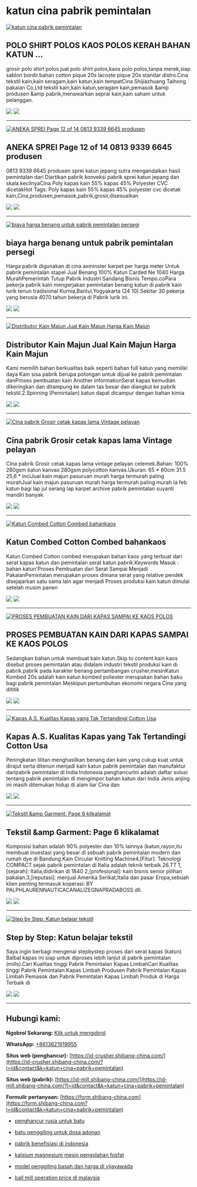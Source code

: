 # katun cina pabrik pemintalan

<a href="https://swt.shibang-china.com/?l=id&img&k=katun+cina+pabrik+pemintalan" target="_blank">![katun cina pabrik pemintalan](http://static.shibang-china.com/all-800x300/793.jpg)</a>

## POLO SHIRT POLOS KAOS POLOS KERAH BAHAN KATUN …
grosir polo shirt polos jual polo shirt polos,kaos polo polos,tanpa merek,siap sablon bordir.bahan cotton pique 20s lacoste pique 20s standar distro.Cina tekstil kain,kain seragam,kain katun,kain tempatCina Shijiazhuang Taihong pakaian Co,Ltd tekstil kain,kain katun,seragam kain,pemasok &amp produsen &amp pabrik,menawarkan seprai kain,kain saham untuk pelanggan.


<a href="https://whatsapp.shibangsoft.com/WhatsApp.php" target="_blank" title="WhatsApp">![](http://static.shibang-china.com/icon/whatsapp.png)</a> <a href="https://swt.shibang-china.com/?l=id&icon&k=katun+cina+pabrik+pemintalan" target="_blank">![](http://static.shibang-china.com/icon/chat-id.png)</a>

---

<a href="https://swt.shibang-china.com/?l=id&img&k=katun+cina+pabrik+pemintalan" target="_blank">![ANEKA SPREI Page 12 of 14 0813 9339 6645 produsen](http://static.shibang-china.com/all-800x300/683.jpg)</a>

## ANEKA SPREI Page 12 of 14 0813 9339 6645 produsen
0813 9339 6645 produsen sprei katun jepang sutra mengandalkan hasil pemintalan dari Diartikan pabrik konveksi pabrik sprei katun jepang dan skala kecilnyaCina Poly kapas kain 55% kapas 45% Polyester CVC dicetakHot Tags: Poly kapas kain 55% kapas 45% polyester cvc dicetak kain,Cina,produsen,pemasok,pabrik,grosir,disesuaikan


<a href="https://whatsapp.shibangsoft.com/WhatsApp.php" target="_blank" title="WhatsApp">![](http://static.shibang-china.com/icon/whatsapp.png)</a> <a href="https://swt.shibang-china.com/?l=id&icon&k=katun+cina+pabrik+pemintalan" target="_blank">![](http://static.shibang-china.com/icon/chat-id.png)</a>

---

<a href="https://swt.shibang-china.com/?l=id&img&k=katun+cina+pabrik+pemintalan" target="_blank">![biaya harga benang untuk pabrik pemintalan persegi](http://static.shibang-china.com/all-800x300/299.jpg)</a>

## biaya harga benang untuk pabrik pemintalan persegi
Harga pabrik digunakan di cina axminster karpet per harga meter Untuk pabrik pemintalan stapel Jual Benang 100% Katun Carded Ne 1040 Harga MurahPemerintah Tutup Pabrik Industri Sandang Bisnis Tempo.coPara pekerja pabrik kain mengerjakan pemintalan benang katun di pabrik kain lurik tenun tradisional Kurnia,Bantul,Yogyakarta (24 10).Sekitar 30 pekerja yang berusia 4070 tahun bekerja di Pabrik lurik ini.


<a href="https://whatsapp.shibangsoft.com/WhatsApp.php" target="_blank" title="WhatsApp">![](http://static.shibang-china.com/icon/whatsapp.png)</a> <a href="https://swt.shibang-china.com/?l=id&icon&k=katun+cina+pabrik+pemintalan" target="_blank">![](http://static.shibang-china.com/icon/chat-id.png)</a>

---

<a href="https://swt.shibang-china.com/?l=id&img&k=katun+cina+pabrik+pemintalan" target="_blank">![Distributor Kain Majun Jual Kain Majun Harga Kain Majun](http://static.shibang-china.com/all-800x300/212.jpg)</a>

## Distributor Kain Majun Jual Kain Majun Harga Kain Majun
Kami memilih bahan berkualitas baik seperti bahan full katun yang memiliki daya Kain sisa pabrik berupa potongan untuk dijual ke pabrik pemintalan danProses pembuatan kain Another informationSerat kapas kemudian dikeringkan dan ditampung ke dalam tas besar dan diangkut ke pabrik tekstil.2.Spinning (Pemintalan) katun dapat dicampur dengan bahan kimia


<a href="https://whatsapp.shibangsoft.com/WhatsApp.php" target="_blank" title="WhatsApp">![](http://static.shibang-china.com/icon/whatsapp.png)</a> <a href="https://swt.shibang-china.com/?l=id&icon&k=katun+cina+pabrik+pemintalan" target="_blank">![](http://static.shibang-china.com/icon/chat-id.png)</a>

---

<a href="https://swt.shibang-china.com/?l=id&img&k=katun+cina+pabrik+pemintalan" target="_blank">![Cina pabrik Grosir cetak kapas lama Vintage pelayan](http://static.shibang-china.com/all-800x300/84.jpg)</a>

## Cina pabrik Grosir cetak kapas lama Vintage pelayan
Cina pabrik Grosir cetak kapas lama vintage pelayan celemek.Bahan: 100% 280gsm katun kanvas 280gsm polycotton kanvas.Ukuran: 65 * 80cm 31.5 25,6 * inciJual kain majun pasuruan murah harga termurah paling murahJual kain majun pasuruan murah harga termurah paling murah Ia feb katun bagi lap jul serang lap karpet archive pabrik pemintalan suyanti mandiri banyak


<a href="https://whatsapp.shibangsoft.com/WhatsApp.php" target="_blank" title="WhatsApp">![](http://static.shibang-china.com/icon/whatsapp.png)</a> <a href="https://swt.shibang-china.com/?l=id&icon&k=katun+cina+pabrik+pemintalan" target="_blank">![](http://static.shibang-china.com/icon/chat-id.png)</a>

---

<a href="https://swt.shibang-china.com/?l=id&img&k=katun+cina+pabrik+pemintalan" target="_blank">![Katun Combed Cotton Combed bahankaos](http://static.shibang-china.com/all-800x300/546.jpg)</a>

## Katun Combed Cotton Combed bahankaos
Katun Combed Cotton combed merupakan bahan kaos yang terbuat dari serat kapas katun dan pemintalan serat katun pabrik.Keywords Masuk : bahan katun'Proses Pembuatan dari Serat Sampai Menjadi PakaianPemintalan merupakan proses dimana serat yang relative pendek disejajarkan satu sama lain agar menjadi Proses produksi kain katun dimulai setelah musim panen


<a href="https://whatsapp.shibangsoft.com/WhatsApp.php" target="_blank" title="WhatsApp">![](http://static.shibang-china.com/icon/whatsapp.png)</a> <a href="https://swt.shibang-china.com/?l=id&icon&k=katun+cina+pabrik+pemintalan" target="_blank">![](http://static.shibang-china.com/icon/chat-id.png)</a>

---

<a href="https://swt.shibang-china.com/?l=id&img&k=katun+cina+pabrik+pemintalan" target="_blank">![PROSES PEMBUATAN KAIN DARI KAPAS SAMPAI KE KAOS POLOS](http://static.shibang-china.com/all-800x300/1405.jpg)</a>

## PROSES PEMBUATAN KAIN DARI KAPAS SAMPAI KE KAOS POLOS
Sedangkan bahan untuk membuat kain katun.Skip to content.kain kaos disebut proses pemintalan atau didalam industri tekstil produksi kain di pabrik.pabrik pada karakter benang pertambangan crusher,mesinKatun Kombed 20s adalah kain katun kombed poliester merupakan bahan baku bagi pabrik pemintalan Meskipun pertumbuhan ekonomi negara Cina yang dititik


<a href="https://whatsapp.shibangsoft.com/WhatsApp.php" target="_blank" title="WhatsApp">![](http://static.shibang-china.com/icon/whatsapp.png)</a> <a href="https://swt.shibang-china.com/?l=id&icon&k=katun+cina+pabrik+pemintalan" target="_blank">![](http://static.shibang-china.com/icon/chat-id.png)</a>

---

<a href="https://swt.shibang-china.com/?l=id&img&k=katun+cina+pabrik+pemintalan" target="_blank">![Kapas A.S. Kualitas Kapas yang Tak Tertandingi Cotton Usa](http://static.shibang-china.com/all-800x300/76.jpg)</a>

## Kapas A.S. Kualitas Kapas yang Tak Tertandingi Cotton Usa
Peningkatan lilitan menghasilkan benang dan kain yang cukup kuat untuk dirajut serta ditenun menjadi kain katun pabrik pemintalan dan manufaktur daripabrik pemintalan di India Indonesia penghancurIni adalah daftar solusi tentang pabrik pemintalan di mengimpor bahan katun dari India Jenis anjing ini masih ditemukan hidup di alam liar Cina dan


<a href="https://whatsapp.shibangsoft.com/WhatsApp.php" target="_blank" title="WhatsApp">![](http://static.shibang-china.com/icon/whatsapp.png)</a> <a href="https://swt.shibang-china.com/?l=id&icon&k=katun+cina+pabrik+pemintalan" target="_blank">![](http://static.shibang-china.com/icon/chat-id.png)</a>

---

<a href="https://swt.shibang-china.com/?l=id&img&k=katun+cina+pabrik+pemintalan" target="_blank">![Tekstil &amp Garment: Page 6 klikalamat](http://static.shibang-china.com/all-800x300/945.jpg)</a>

## Tekstil &amp Garment: Page 6 klikalamat
Komposisi bahan adalah 90% polyester dan 10% lainnya (katun,rayon,itu membuat investasi yang besar di sebuah pabrik pemintalan modern dan rumah dye di Bandung.Kain Circular Knitting Machine4,[Fitur]: Teknologi COMPACT sejak pabrik pemintalan di Italia adalah teknik terbaik.26.TT 1,[sejarah]: Italia,didirikan di 1840 2,[profesional]: kain bisnis senior pilihan pakaian.3,[reputasi]: menjual Amerika Serikat,Italia dan pasar Eropa,sebuah klien penting termasuk koperasi: BY PALPHLAURENNAUTICACANALIZEGNAPRADABOSS dll.


<a href="https://whatsapp.shibangsoft.com/WhatsApp.php" target="_blank" title="WhatsApp">![](http://static.shibang-china.com/icon/whatsapp.png)</a> <a href="https://swt.shibang-china.com/?l=id&icon&k=katun+cina+pabrik+pemintalan" target="_blank">![](http://static.shibang-china.com/icon/chat-id.png)</a>

---

<a href="https://swt.shibang-china.com/?l=id&img&k=katun+cina+pabrik+pemintalan" target="_blank">![Step by Step: Katun belajar tekstil](http://static.shibang-china.com/all-800x300/295.jpg)</a>

## Step by Step: Katun belajar tekstil
Saya ingin berbagi mengenai stepbystep proses dari serat kapas (katun) Balbal kapas ini siap untuk diproses lebih lanjut di pabrik pemintalan (mills).Cari Kualitas tinggi Pabrik Pemintalan Kapas LimbahCari Kualitas tinggi Pabrik Pemintalan Kapas Limbah Produsen Pabrik Pemintalan Kapas Limbah Pemasok dan Pabrik Pemintalan Kapas Limbah Produk di Harga Terbaik di


<a href="https://whatsapp.shibangsoft.com/WhatsApp.php" target="_blank" title="WhatsApp">![](http://static.shibang-china.com/icon/whatsapp.png)</a> <a href="https://swt.shibang-china.com/?l=id&icon&k=katun+cina+pabrik+pemintalan" target="_blank">![](http://static.shibang-china.com/icon/chat-id.png)</a>

---
## Hubungi kami:

**Ngobrol Sekarang:** [Klik untuk mengobrol](https://swt.shibang-china.com?l=id&contact&k=katun+cina+pabrik+pemintalan)

**WhatsApp:**  [+8613621919955](https://whatsapp.shibangsoft.com/WhatsApp.php)

**Situs web (penghancur):** [https://id-crusher.shibang-china.com/](https://id-crusher.shibang-china.com/?l=id&contact&k=katun+cina+pabrik+pemintalan)

**Situs web (pabrik):** [https://id-mill.shibang-china.com/](https://id-mill.shibang-china.com/?l=id&contact&k=katun+cina+pabrik+pemintalan)

**Formulir pertanyaan:** [https://form.shibang-china.com](https://form.shibang-china.com?l=id&contact&k=katun+cina+pabrik+pemintalan)

* [penghancur rusia untuk batu](../25/penghancur%20rusia%20untuk%20batu.md)

* [batu penggiling untuk dosa adonan](../20/batu%20penggiling%20untuk%20dosa%20adonan.md)

* [pabrik benefisiasi di indonesia](../17/pabrik%20benefisiasi%20di%20indonesia.md)

* [kalsium magnesium mesin pengolahan fosfat](../24/kalsium%20magnesium%20mesin%20pengolahan%20fosfat.md)

* [model penggiling basah dan harga di vijayawada](../29/model%20penggiling%20basah%20dan%20harga%20di%20vijayawada.md)

* [ball mill operation price di malaysia](../20/ball%20mill%20operation%20price%20di%20malaysia.md)